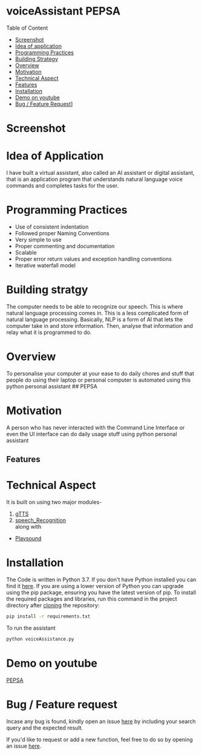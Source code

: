 # voiceAssistant PEPSA
Table of Content

   - [Screenshot](#screenshot)
   - [Idea of application](#idea-of-Application)
   - [Programming Practices](#Programming-Practices)
   - [Building Strategy](#Building-strategy)
   - [Overview](#Overview)
   - [Motivation](#Motivation)
   - [Technical Aspect](#Technical-Aspect)
   - [Features](#Features)
   - [Installation](#Installation)
   - [Demo on youtube](#Demo-on-youtube)
   - [Bug / Feature Request](#Bug-/-Feature-Request)]
   
  # Screenshot 
  
  # Idea of Application
  I have built a virtual assistant, also called an AI assistant or digital assistant, that is an application program that understands natural language voice commands and completes tasks for the user.

  # Programming Practices
   - Use of consistent indentation
   - Followed proper Naming Conventions
   - Very simple to use
   - Proper commenting and documentation
   - Scalable 
   - Proper error return values and exception handling conventions
   - Iterative waterfall model

  # Building stratgy
  The computer needs to be able to recognize our speech. 
This is where natural language processing comes in. This is a less complicated form of natural language processing. Basically, NLP is a form of AI that lets the computer take in and store information. Then, analyse that information and relay what it is programmed to do. 

  # Overview
  To personalise your computer at your ease to do daily chores and stuff that people do using their laptop or personal computer is automated using this python personal assistant ## PEPSA
  
  # Motivation
  A person who has never interacted with the Command Line Interface or even the UI interface can do daily usage stuff using python personal assistant
  
  ## Features 
  

  # Technical Aspect
  It is built on using two major modules-
  1. [gTTS]( https://pypi.org/project/gTTS/)
  2. [speech_Recognition](https://pypi.org/project/SpeechRecognition/)<br/>
  along with<br/>
  - [Playsound](https://pypi.org/project/playsound/)
  
  # Installation
  The Code is written in Python 3.7. If you don't have Python installed you can find it [here](https://www.python.org/downloads/). If you are using a lower version of Python you can upgrade using the pip package, ensuring you have the latest version of pip. To install the required packages and libraries, run this command in the project directory after [cloning](https://www.howtogeek.com/451360/how-to-clone-a-github-repository/) the repository:
```bash
pip install -r requirements.txt
```
To run the assistant 
```bash
python voiceAssistance.py
```

  # Demo on youtube
  [PEPSA](https://www.youtube.com/playlist?list=PL0GCs4QyYZivxt3AQhvSgJqsUEf1ZqhCn)
  
  # Bug / Feature request
  Incase any bug is found, kindly open an issue [here](https://github.com/Ashah2013/voiceAssistant/issues/new) by including your search query and the expected result.
  
  If you'd like to request or add a new function, feel free to do so by opening an issue [here](https://github.com/Ashah2013/voiceAssistant/issues/new).
  

